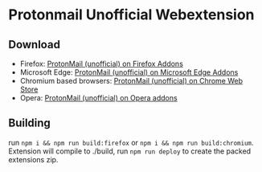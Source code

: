 # Protonmail Unofficial Webextension

## Download
- Firefox: [ProtonMail (unofficial) on Firefox Addons](https://addons.mozilla.org/en-US/firefox/addon/protonmail/)
- Microsoft Edge: [ProtonMail (unofficial) on Microsoft Edge Addons](https://microsoftedge.microsoft.com/addons/detail/iemeabfnjpcnlajlflkdkcapdfadhpbp)
- Chromium based browsers: [ProtonMail (unofficial) on Chrome Web Store](https://chrome.google.com/webstore/detail/protonmail-unofficial/jfiaocmgamojjagpllpljapgekgmkaje)
- Opera: [ProtonMail (unofficial) on Opera addons](https://addons.opera.com/en/extensions/details/protonmail-unofficial/)

## Building
run `npm i && npm run build:firefox` or `npm i && npm run build:chromium`. Extension will compile to ./build, run `npm run deploy` to create the packed extensions zip.
